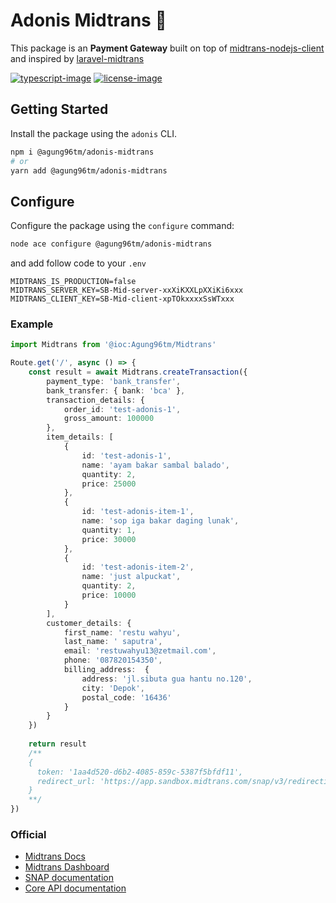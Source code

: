# Adonis Midtrans 💸

This package is an **Payment Gateway** built on top of [midtrans-nodejs-client](https://github.com/Midtrans/midtrans-nodejs-client) and inspired by [laravel-midtrans](https://github.com/marprin/laravel-midtrans)

[![typescript-image]][typescript-url] [![license-image]][license-url]


## Getting Started

Install the package using the `adonis` CLI.

```bash
npm i @agung96tm/adonis-midtrans
# or
yarn add @agung96tm/adonis-midtrans
```

## Configure
Configure the package using the `configure` command:

```bash
node ace configure @agung96tm/adonis-midtrans
```

and add follow code to your `.env`

```
MIDTRANS_IS_PRODUCTION=false
MIDTRANS_SERVER_KEY=SB-Mid-server-xxXiKXXLpXXiKi6xxx
MIDTRANS_CLIENT_KEY=SB-Mid-client-xpTOkxxxxSsWTxxx
```

### Example
```typescript
import Midtrans from '@ioc:Agung96tm/Midtrans'

Route.get('/', async () => {
    const result = await Midtrans.createTransaction({
        payment_type: 'bank_transfer',
        bank_transfer: { bank: 'bca' },
        transaction_details: {
            order_id: 'test-adonis-1',
            gross_amount: 100000
        },
        item_details: [
            {
                id: 'test-adonis-1',
                name: 'ayam bakar sambal balado',
                quantity: 2,
                price: 25000
            },
            {
                id: 'test-adonis-item-1',
                name: 'sop iga bakar daging lunak',
                quantity: 1,
                price: 30000
            },
            {
                id: 'test-adonis-item-2',
                name: 'just alpuckat',
                quantity: 2,
                price: 10000
            }
        ],
        customer_details: {
            first_name: 'restu wahyu',
            last_name: ' saputra',
            email: 'restuwahyu13@zetmail.com',
            phone: '087820154350',
            billing_address:  {
                address: 'jl.sibuta gua hantu no.120',
                city: 'Depok',
                postal_code: '16436'
            }
        }
    })
    
    return result
    /** 
    {
      token: '1aa4d520-d6b2-4085-859c-5387f5bfdf11',
      redirect_url: 'https://app.sandbox.midtrans.com/snap/v3/redirection/1aa4d520-d6b2-4085-859c-5387f5bfdf11'
    }
    **/
})
```

### Official

- [Midtrans Docs](https://docs.midtrans.com)
- [Midtrans Dashboard ](https://dashboard.midtrans.com/)
- [SNAP documentation](http://snap-docs.midtrans.com)
- [Core API documentation](http://api-docs.midtrans.com)


[typescript-image]: https://img.shields.io/badge/Typescript-294E80.svg?style=for-the-badge&logo=typescript
[typescript-url]:  "typescript"

[license-image]: https://img.shields.io/npm/l/@mezielabs/adonis-stripe?color=blueviolet&style=for-the-badge
[license-url]: LICENSE.md "license"